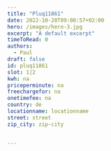 ```yaml
---
title: "Pluq11861"
date: 2022-10-28T09:08:57+02:00
hero: /images/hero-3.jpg
excerpt: "A default excerpt"
timeToRead: 0
authors:
  - Paul
draft: false
id: pluq11861
slot: 1|2
kwh: na
priceperminute: na
freechargefor: na
onetimefee: na
country: de
locationname: locationname
street: street
zip_city: zip-city


---
```

